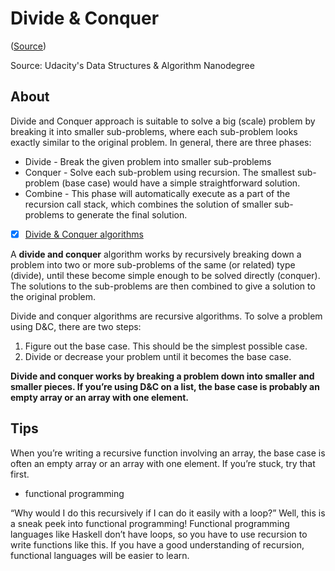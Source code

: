 # Divide & Conquer

([Source](udacity.com))

Source: Udacity's Data Structures & Algorithm Nanodegree

## About

Divide and Conquer approach is suitable to solve a big (scale) problem by breaking it into smaller sub-problems, where each sub-problem looks exactly similar to the original problem. In general, there are three phases:

- Divide - Break the given problem into smaller sub-problems
- Conquer - Solve each sub-problem using recursion. The smallest sub-problem (base case) would have a simple straightforward solution.
- Combine - This phase will automatically execute as a part of the recursion call stack, which combines the solution of smaller sub-problems to generate the final solution.

- [x] [Divide & Conquer algorithms](https://www.techiedelight.com/Category/divide-conquer/)

A **divide and conquer** algorithm works by recursively breaking down a problem into two or more sub-problems of the same (or related) type (divide), until these become simple enough to be solved directly (conquer). The solutions to the sub-problems are then combined to give a solution to the original problem.

Divide and conquer algorithms are recursive algorithms. To solve a problem using D&C, there are two steps:

1. Figure out the base case. This should be the simplest possible case.
2. Divide or decrease your problem until it becomes the base case.

**Divide and conquer works by breaking a problem down into smaller and smaller pieces. If you’re using D&C on a list, the base case is probably an empty array or an array with one element.**

## Tips

When you’re writing a recursive function involving an array, the base case is often an empty array or an array with one element. If you’re stuck, try that first.

- functional programming

“Why would I do this recursively if I can do it easily with a loop?” Well, this is a sneak peek into functional programming! Functional programming languages like Haskell don’t have loops, so you have to use recursion to write functions like this. If you have a good understanding of recursion, functional languages will be easier to learn.
